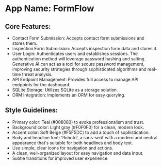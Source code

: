 # **App Name**: FormFlow

## Core Features:

- Contact Form Submission: Accepts contact form submissions and stores them.
- Inspection Form Submission: Accepts inspection form data and stores it.
- User Login: Authenticates users and establishes sessions. The authentication method will leverage password hashing and salting. Generative AI can act as a tool for secure password management, improving security strategies through sophisticated algorithms and real-time threat analysis.
- API Endpoint Management: Provides full access to manage API endpoints for the dashboard.
- SQLite Storage: Utilizes SQLite as a storage solution.
- ORM Integration: Implements an ORM for easy querying.

## Style Guidelines:

- Primary color: Teal (#008080) to evoke professionalism and trust.
- Background color: Light gray (#F0F0F0) for a clean, modern look.
- Accent color: Soft Beige (#F5F5DC) to add a touch of sophistication.
- Body and headline font: 'Roboto', a sans-serif with a modern and neutral appearance that's suitable for both headlines and body text.
- Use simple, clear icons for navigation and actions.
- A clean, well-organized layout for easy navigation and data input.
- Subtle transitions for improved user experience.
